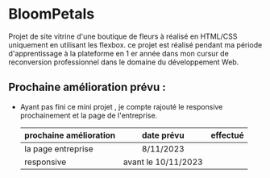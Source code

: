 # BloomPetals
Projet de site vitrine d'une boutique de fleurs à réalisé en HTML/CSS uniquement en utilisant les flexbox.
ce projet est réalisé pendant ma période d'apprentissage à la plateforme en 1 er année dans mon cursur de reconversion professionnel dans le domaine du développement Web.

## Prochaine amélioration prévu :
- Ayant pas fini ce mini projet , je compte rajouté le responsive prochainement et la page de l'entreprise.

  | prochaine amélioration | date prévu | effectué |
  |--------- |:-----------:|--------------:|
  | la page entreprise | 8/11/2023 | |
  |responsive | avant le 10/11/2023 | |
  
